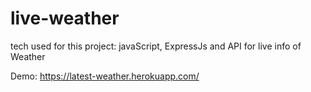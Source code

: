 # live-weather

tech used for this project: javaScript, ExpressJs and API for live info of Weather 

Demo: https://latest-weather.herokuapp.com/
